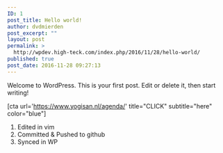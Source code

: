 ```yaml
---
ID: 1
post_title: Hello world!
author: dvdmierden
post_excerpt: ""
layout: post
permalink: >
  http://wpdev.high-teck.com/index.php/2016/11/28/hello-world/
published: true
post_date: 2016-11-28 09:27:13
---
```

Welcome to WordPress. This is your first post. Edit or delete it, then start writing!

[cta url='https://www.yogisan.nl/agenda/' title="CLICK" subtitle="here" color="blue"]

<ol>
<li>Edited in vim</li>
<li>Committed & Pushed to github</li>
<li>Synced in WP</li>
</ol>

